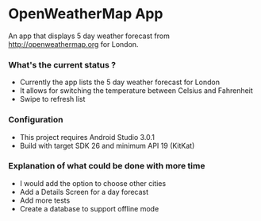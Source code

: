 # OpenWeatherMap App #

An app that displays 5 day weather forecast from http://openweathermap.org for London.

### What's the current status ? ###

- Currently the app lists the 5 day weather forecast for London
- It allows for switching the temperature between Celsius and Fahrenheit
- Swipe to refresh list

### Configuration ###

- This project requires Android Studio 3.0.1
- Build with target SDK 26 and minimum API 19 (KitKat)

### Explanation of what could be done with more time ###

- I would add the option to choose other cities
- Add a Details Screen for a day forecast
- Add more tests
- Create a database to support offline mode